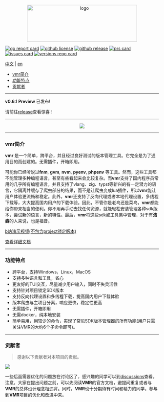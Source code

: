 <p style="" align="center">
  <!-- <img src="https://github.com/moqsien/img_repo/raw/main/vm_header_photo_2.png" alt="logo" width="720" height="240"> -->
  <img src="https://cdn.jsdelivr.net/gh/moqsien/img_repo@main/vmr_logo_trans.png" alt="logo" width="360" height="120">
</p>

[![go report card](https://img.shields.io/badge/go%20report-a+-brightgreen.svg?style=for-the-badge)](https://goreportcard.com/report/github.com/gvcgo/version-manager)
[![github license](https://img.shields.io/github/license/gvcgo/version-manager?style=for-the-badge)](license)
[![github release](https://img.shields.io/github/v/release/gvcgo/version-manager?display_name=tag&style=for-the-badge)](https://github.com/gvcgo/version-manager/releases)
[![prs card](https://img.shields.io/badge/prs-vm-cyan.svg?style=for-the-badge)](https://github.com/gvcgo/version-manager/pulls)
[![issues card](https://img.shields.io/badge/issues-vm-pink.svg?style=for-the-badge)](https://github.com/gvcgo/version-manager/issues)
[![versions repo card](https://img.shields.io/badge/versions-repo-blue.svg?style=for-the-badge)](https://github.com/gvcgo/resources)

[中文](https://github.com/gvcgo/version-manager/blob/main/docs/readmecn.md) | [en](https://github.com/gvcgo/version-manager)

- [vmr简介](#vmr简介)
- [功能特点](#功能特点)
- [贡献者](#贡献者)

------
**v0.6.1 Preview** 已发布!

请前往[release](https://github.com/gvcgo/version-manager/releases/tag/v0.6.1)查看惊喜！

------

<!-- ![demo](https://cdn.jsdelivr.net/gh/moqsien/img_repo@main/vmr.gif) -->
<div align=center><img src="https://cdn.jsdelivr.net/gh/moqsien/img_repo@main/vmr_new.gif"></div>

------
<p id="1"></p>  

### vmr简介

**vmr** 是一个简单，跨平台，并且经过良好测试的版本管理工具。它完全是为了通用目的而创建的。无需插件，开箱即用。

可能你已经听说过**fnm**, **gvm**, **nvm**, **pyenv**, **phpenv** 等工具。然而，这些工具都不能管理多种编程语言，甚至有些看起来会比较复杂。而**vmr**支持了国内程序员常用的几乎所有编程语言，并且支持了vlang、zig、typst等新兴的有一定潜力的语言，它隔离并缓存了爬虫部分的结果，而不是让爬虫变成lua插件，所以**vmr**能让用户体验更流畅和稳定。此外，**vmr**还支持了反向代理或者本地代理设置，多线程下载等，大大提高国内用户的下载体验。因此，不管你是老鸟还是菜鸟，**vmr**都能给你带来相当的便利。你不用再手动去找任何资源，就能轻松安装管理各种sdk版本，尝试新的语言，新的特性。最后，**vmr**将这些sdk或工具集中管理，对于有**洁癖**的人来说，也是福音。

[b站演示视频(不包含project锁定版本)](https://www.bilibili.com/video/BV1bZ421v7sD/)

[查看详细文档](https://gvcgo.github.io/vmrdocs/#/zh-cn/)

------

### 功能特点

- 跨平台，支持Windows，Linux，MacOS
- 支持多种语言和工具，省心
- 更友好的TUI交互，尽量减少用户输入，同时不失灵活性
- 支持针对项目锁定SDK版本
- 支持反向代理设置和多线程下载，提高国内用户下载体验
- 版本爬虫与主项目分离，响应更快，稳定性更高
- 无需插件，开箱即用
- 无需docker，纯本地安装
- 简单易用，用较少的命令，实现了常见SDK版本管理器的所有功能(用户只需关注VMR的大约6个子命令即可)。

------
<p id="9"></p>  

### 贡献者
> 感谢以下贡献者对本项目的贡献。
<a href="https://github.com/gvcgo/version-manager/graphs/contributors">
  <img src="https://contrib.rocks/image?repo=gvcgo/version-manager" />
</a>

一些后面需要优化的问题放在讨论区了，感兴趣的同学可以到[discussions](https://github.com/gvcgo/version-manager/discussions)查看。注意，大家在提出问题之前，可以先阅读**VMR**的官方文档，避提问重复或者与**VMR**的总体设计理念相违背。同时，**VMR**也十分期待有时间和精力的同学，参与到**VMR**项目的优化和改进中来。
